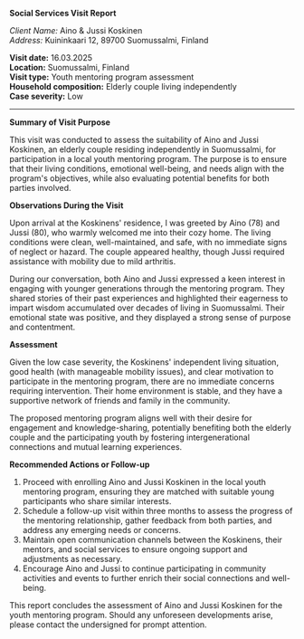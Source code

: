 **Social Services Visit Report**

*Client Name:* Aino & Jussi Koskinen  
*Address:* Kuininkaari 12, 89700 Suomussalmi, Finland  

**Visit date:** 16.03.2025  
**Location:** Suomussalmi, Finland  
**Visit type:** Youth mentoring program assessment  
**Household composition:** Elderly couple living independently  
**Case severity:** Low

---

**Summary of Visit Purpose**

This visit was conducted to assess the suitability of Aino and Jussi Koskinen, an elderly couple residing independently in Suomussalmi, for participation in a local youth mentoring program. The purpose is to ensure that their living conditions, emotional well-being, and needs align with the program's objectives, while also evaluating potential benefits for both parties involved.

**Observations During the Visit**

Upon arrival at the Koskinens' residence, I was greeted by Aino (78) and Jussi (80), who warmly welcomed me into their cozy home. The living conditions were clean, well-maintained, and safe, with no immediate signs of neglect or hazard. The couple appeared healthy, though Jussi required assistance with mobility due to mild arthritis.

During our conversation, both Aino and Jussi expressed a keen interest in engaging with younger generations through the mentoring program. They shared stories of their past experiences and highlighted their eagerness to impart wisdom accumulated over decades of living in Suomussalmi. Their emotional state was positive, and they displayed a strong sense of purpose and contentment.

**Assessment**

Given the low case severity, the Koskinens' independent living situation, good health (with manageable mobility issues), and clear motivation to participate in the mentoring program, there are no immediate concerns requiring intervention. Their home environment is stable, and they have a supportive network of friends and family in the community.

The proposed mentoring program aligns well with their desire for engagement and knowledge-sharing, potentially benefiting both the elderly couple and the participating youth by fostering intergenerational connections and mutual learning experiences.

**Recommended Actions or Follow-up**

1. Proceed with enrolling Aino and Jussi Koskinen in the local youth mentoring program, ensuring they are matched with suitable young participants who share similar interests.
2. Schedule a follow-up visit within three months to assess the progress of the mentoring relationship, gather feedback from both parties, and address any emerging needs or concerns.
3. Maintain open communication channels between the Koskinens, their mentors, and social services to ensure ongoing support and adjustments as necessary.
4. Encourage Aino and Jussi to continue participating in community activities and events to further enrich their social connections and well-being.

This report concludes the assessment of Aino and Jussi Koskinen for the youth mentoring program. Should any unforeseen developments arise, please contact the undersigned for prompt attention.